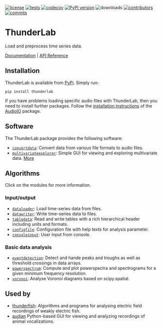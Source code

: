 [![license](https://img.shields.io/pypi/l/thunderlab.svg)](https://github.com/bendalab/thunderlab/blob/master/LICENSE)
[![tests](https://github.com/bendalab/thunderlab/workflows/tests/badge.svg?dummy=42)](https://github.com/bendalab/thunderlab/actions)
[![codecov](https://bendalab.github.io/thunderlab/coverage.svg?dummy=42)](https://bendalab.github.io/thunderlab/cover)
[![PyPI version](https://img.shields.io/pypi/v/thunderlab.svg)](https://pypi.python.org/pypi/thunderlab/)
![downloads](https://img.shields.io/pypi/dm/thunderlab.svg)
[![contributors](https://img.shields.io/github/contributors/bendalab/thunderlab)](https://github.com/bendalab/thunderlab/graphs/contributors)
[![commits](https://img.shields.io/github/commit-activity/m/bendalab/thunderlab)](https://github.com/bendalab/thunderlab/pulse)
<!--
![python](https://img.shields.io/pypi/pyversions/thunderlab.svg)
![issues open](https://img.shields.io/github/issues/bendalab/thunderlab.svg)
![issues closed](https://img.shields.io/github/issues-closed/bendalab/thunderlab.svg)
![pullrequests open](https://img.shields.io/github/issues-pr/bendalab/thunderlab.svg)
![pullrequests closed](https://img.shields.io/github/issues-pr-closed/bendalab/thunderlab.svg)
-->

# ThunderLab

Load and preprocess time series data.

[Documentation](https://bendalab.github.io/thunderlab/) |
[API Reference](https://bendalab.github.io/thunderlab/api/)


## Installation

ThunderLab is available from
[PyPi](https://pypi.org/project/thunderlab/). Simply run:
```
pip install thunderlab
```

If you have problems loading specific audio files with ThunderLab,
then you need to install further packages. Follow the [installation
instructions](https://bendalab.github.io/audioio/installation/) of the
[AudioIO](https://bendalab.github.io/audioio/) package.


## Software

The ThunderLab package provides the following software:

- [`convertdata`](https://bendalab.github.io/thunderlab/api/convertdata/): Convert data from various file formats to audio files.
- [`multivariateexplorer`](https://bendalab.github.io/thunderlab/api/multivariateexplorer.html): Simple GUI for viewing and exploring multivariate data. [More](docs/multivariateexplorer/index.html)


## Algorithms

Click on the modules for more information.

### Input/output

- [`dataloader`](https://bendalab.github.io/thunderlab/api/dataloader.html): Load time-series data from files.
- [`datawriter`](https://bendalab.github.io/thunderlab/api/datawriter.html): Write time-series data to files.
- [`tabledata`](https://bendalab.github.io/thunderlab/api/tabledata.html): Read and write tables with a rich hierarchical header including units and formats.
- [`configfile`](https://bendalab.github.io/thunderlab/api/configfile.html): Configuration file with help texts for analysis parameter.
- [`consoleinput`](https://bendalab.github.io/thunderlab/api/consoleinput.html): User input from console.

### Basic data analysis

- [`eventdetection`](https://bendalab.github.io/thunderlab/api/eventdetection.html): Detect and hande peaks and troughs as well as threshold crossings in data arrays.
- [`powerspectrum`](https://bendalab.github.io/thunderlab/api/powerspectrum.html): Compute and plot powerspectra and spectrograms for a given minimum frequency resolution.
- [`voronoi`](https://bendalab.github.io/thunderlab/api/voronoi.html): Analyse Voronoi diagrams based on scipy.spatial.


## Used by

- [thunderfish](https://github.com/bendalab/thunderfish): Algorithms and programs for analysing electric field recordings of weakly electric fish.
- [audian](https://github.com/bendalab/audian) Python-based GUI for
viewing and analyzing recordings of animal vocalizations.